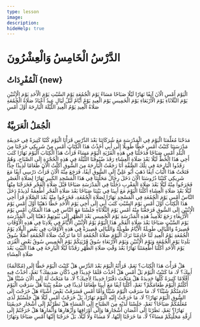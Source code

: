 ```yaml
---
type: lesson
image:
description:
hideHelp: true
---
```


# الدَّرْسُ الْخَامِسُ وَالْعِشْرُونَ

## اَلْمُفْرِدَاتُ {new}

الْيَوْمَ
أَمْسِ
الْآنَ
آنِفًا
نَهَارًا
لَيْلًا
صَبَاحًا
مَسَاءً
يَوْمَ الْجُمُعَةِ
يَوْمَ السَّبْتِ
يَوْمَ الْأَحَدِ
يَوْمَ الْإِثْنَيْنِ
يَوْمَ الثَّلَاثَاءِ
يَوْمَ الْأَرْبَعَاءِ
يَوْمَ الْخَمِيسِ
يَوْمَ الْعِيدِ
يَوْمٌ
أَيَّامٌ
لَيْلٌ
لَيَالٍ
عِيدٌ
أَعْيَادٌ
صَلَاةُ الْجُمُعَةِ
صَلَاةُ الْعِيدِ
يَوْمُ الْعِيدِ
اللَّيْلَةَ
الْبَارِحَةَ
أَوَّلَ أَمْسِ

## الْجُمَلُ الْعَرَبِيَّةُ

مَدَحْنَا مُعَلِّمَنَا الْيَوْمَ فِي الْمَدْرَسَةِ مَعَ شُرَكَائِنَا بَعْدَ الدَّرْسِ
قَرَأْنَا الْيَوْمَ كُتُبًا كَثِيرَةً فِي حَدِيقَةِ مَدْرَسَتِنَا
كَتَبْتُ أَمْسِ خَطًّا طَوِيلًا إِلَى أَبِي
أَخَذْتُ هَذَا الْكِتَابَ أَمْسِ مِنْ شَرِيكِي
خَرَجْنَا مِنَ الْبَلَدِ أَمْسِ صَبَاحًا فَدَخَلْنَا فِي هَذِهِ الْقَرْيَةِ الْيَوْمَ مَسَاءً
قَرَأْتُ هَذَا الْكِتَابَ الْيَوْمَ نَهَارًا
كَتَبَ أَخِي هَذَا الْخَطَّ لَيْلًا بَعْدَ صَلَاةِ الْعِشَاءِ
رَقَدَ ضُيُوفُنَا اللَّيْلَةَ فِي هَذِهِ الْحُجْرَةِ إِلَى الصَّبَاحِ، وَهُمْ رَقَدُوا الْبَارِحَةَ فِي تِلْكَ الصُّفَّةِ
أَنَا رَجَعْتُ الْبَارِحَةَ مِنَ السُّوقِ
أَكَلْتُ الْآنَ طَعَامًا لَذِيذًا جِدًّا
فَتَحْتُ هَذَا الْبَابَ آنِفًا
ذَهَبَ أَبُو عَلِيٍّ إِلَى السُّوقِ آنِفًا، فَرَجَعَ مِنْهُ الْآنَ
قَرَأْتُ دَرْسِي آنِفًا مَعَ شَرِيكِي
كَتَبْنَا دُرُوسَنَا الْآنَ
دَخَلَ رِجَالُ مَحَلَّتِنَا فِي هَذَا الْمَسْجِدِ الكَبِيرِ نَهَارًا لِصَلَاةِ الْعَصْرِ فَخَرَجُوا مِنْهُ لَيْلًا بَعْدَ صَلَاةِ الْمَغْرِبِ
دَخَلْنَا فِي الْمَدْرَسَةِ صَبَاحًا قَبْلَ صَلَاةِ الْفَجْرِ فَخَرَجْنَا مِنْهَا لَيْلًا بَعْدَ صَلَاةِ الْعِشَاءِ
أَكَلْنَا الْيَوْمَ مَعَ أَبِينَا فِي بَيْتِنَا صَبَاحًا بَعْدَ صَلَاةِ الْفَجْرِ أَطْعِمَةً لَذِيذَةً
دَخَلَ النَّاسُ أَمْسِ يَوْمَ الْجُمُعَةِ فِي الْمَسْجِدِ نَهَارًا لِصَلَاةِ الْجُمُعَةِ، فَخَرَجُوا مِنْهُ بَعْدَ الصَّلَاةِ
قَرَأَ أَخِي هَذَا الْكِتَابَ أَوَّلَ أَمْسِ يَوْمَ السَّبْتِ
كَتَبَ أَبِي إِلَى أَخِي يَوْمَ الْأَحَدِ خَطًّا
ذَهَبْنَا أَوَّلَ أَمْسِ يَوْمَ الْإِثْنَيْنِ إِلَى السُّوقِ فَرَجَعْنَا مِنْهُ أَمْسِ يَوْمَ الثَّلَاثَاءِ
جَلَسْنَا مَعَ النَّاسِ فِي هَذَا الْمَكَانِ أَمْسِ يَوْمَ الْأَرْبِعَاءِ
رَجَعَ تَلَامِيذُ هَذِهِ الْمَدْرَسَةِ يَوْمَ الْخَمِيسِ بَعْدَ الظُّهْرِ إِلَى بُيُوتِهِمْ
ذَهَبْنَا إِلَى الْمَدْرَسَةِ يَوْمَ السَّبْتِ صَبَاحًا بَعْدَ صَلَاةِ الْفَجْرِ
هَذَا الْيَوْمُ يَوْمُ الْإِثْنَيْنِ
الْأَيَّامُ فِي بِلَادِنَا فِي هَذِهِ الْأَوْقَاتِ قَصِيرَةٌ وَاللَّيَالِي طَوِيلَةٌ
الْأَيَّامُ طَوِيلَةٌ وَاللَّيَالِي قَصِيرَةٌ فِي هَذِهِ الْأَوْقَاتِ فِي بَعْضِ الْبِلَادِ
يَوْمُ الْجُمُعَةِ يَوْمُ الْعِيدِ لَنَا
خَادِمُنَا تَرَكَ الْيَوْمَ صَلَاةَ الْجُمُعَةِ
أَنَا مَا تَرَكْتُ صَلَاةَ الْجُمُعَةِ أَصْلًا
سُوقُ بَلَدِنَا يَوْمَ الْجُمُعَةِ وَيَوْمَ الْإِثْنَيْنِ وَيَوْمَ الْأَرْبَعَاءِ
سُوقُ قَرْيَتِكُمْ يَوْمَ الْخَمِيسِ
سُوقُ بَعْضِ الْقُرَى يَوْمَ الْأَحَدِ
أَكَلْنَا أَطْعِمَتَنَا نَهَارًا بَعْدَ وَقْتِ صَلَاةِ الظُّهْرِ
رَقَدْنَا لَيْلًا الْبَارِحَةَ فِي هَذَا الْبَيْتِ بَعْدَ صَلَاةِ الْعِشَاءِ

(مُكَالَمَةٌ)
هَلْ قَرَأْتَ هَذَا الْكِتَابَ؟
نَعَمْ، قَرَأْتُهُ الْيَوْمَ بَعْدَ الدَّرْسِ
هَلْ كَتَبْتَ الْيَوْمَ خَطًّا إِلَى أَبِيكَ؟
لَا، مَا كَتَبْتُ الْيَوْمَ بَلْ أَمْسِ
هَلْ أَخَذْتَ قَلَمًا جَدِيدًا فِي دُكَّانِ صَدِيقِكَ؟
نَعَمْ، أَخَذْتُ فِيهِ أَقْلَامًا كَثِيرَةً كُلَّهَا جَدِيدَةٌ
هَلْ مَنَحْتَ دَفْتَرًا جَدِيدًا لِأَخِيكَ؟
لَا، مَا مَنَحْتُ لَهُ إِلَى الْآنَ شَيْئًا
هَلْ أَكَلْتُمُ الْيَوْمَ طَعَامَكُمْ؟
نَعَمْ، أَكَلْنَا آنِفًا مَعَ أَبِينَا طَعَامًا لَذِيذًا فِي صُفَّةِ بَيْتِنَا
هَلْ سَرَقَتِ الْيَوْمَ خَادِمَتُكُمْ شَيْئًا؟
لَا، مَا سَرَقَتِ الْيَوْمَ شَيْئًا وَأَمَّا أَمْسِ فَسَرَقَتْ بَعْضَ أَشْيَاءَ
هَلْ خَرَجْتَ إِلَى السُّوقِ الْيَوْمَ نَهَارًا؟
لَا، مَا خَرَجْتُ إِلَيْهِ الْيَوْمَ نَهَارًا، بَلْ خَرَجْتُ أَمْسِ لَيْلًا
هَلْ جَلَسْتُمْ لَدَى مُعَلِّمُكُمْ صَبَاحًا؟
نَعَمْ، جَلَسْنَا لَدَيْهِ مِنَ الصَّبَاحِ إِلَى الْمَسَاءِ
هَلْ نَظَرْتُمْ إِلَى أَشْجَارِ حَدِيقَتِنَا نَهَارًا؟
نَعَمْ، نَظَرْنَا إِلَى أَغْصَانِ أَشْجَارِهَا وَإِلَى أَوْرَاقِهَا وَأَزْهَارِهَا وَأَثْمَارِهَا
هَلْ خَرَجْتُمْ إِلَى أَزِقَّةِ مَحَلَّتِكُمْ مَسَاءً؟
لَا، مَا خَرَجْنَا إِلَيْهَا، لَا مَسَاءً وَلَا لَيْلًا، بَلْ خَرَجْنَا إِلَيْهَا أَمْسِ صَبَاحًا وَنَهَارًا
